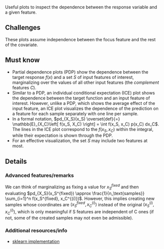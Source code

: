 Useful plots to inspect the dependence between the response variable and a given feature.  

## Challenges
These plots assume independence between the focus feature and the rest of the covariate. 

## Must know
* Partial dependence plots (PDP) show the dependence between the target response $`f(x)`$ and a set $`S`$ of input features of interest, marginalizing over the values of all other input features (the _complement_ features $`C`$).
* Similar to a PDP, an individual conditional expectation (ICE) plot shows the dependence between the target function and an input feature of interest. However, unlike a PDP, which shows the average effect of the input feature, an ICE plot visualizes the dependence of the prediction on a feature for each sample separately with one line per sample.
* In a formal notation, $`pd_{X_S}(x_S) \overset{def}{=} \mathbb{E}_{X_C}\left[ f(x_S, X_C) \right] = \int f(x_S, x_C) p(x_C) dx_C`$. The lines in the ICE plot correspond to the $`f(x_S, x_C)`$ within the integral, while their expectation is shown through the PDP.  
* For an effective visualization, the set $`S`$ may include two features at most. 

## Details
### Advanced features/remarks 
We can think of marginalizing as fixing a value for $`x_S^{fixed}`$ and then evaluating $`pd_{X_S}(x_S^{fixed}) \approx \frac{1}{n_\text{samples}} \sum_{i=1}^n f(x_S^{fixed}, x_C^{(i)})`$. However, this implies creating new samples whose coordinates are $`(x_S^{fixed}, x_C^{(i)})`$ instead of the original $`(x_S^{(i)}, x_C^{(i)})`$, which is only meaningful if S features are independent of C ones (if not, some of the created samples may not even be admissible). 

### Additional resources/info
* [sklearn implementation](https://scikit-learn.org/stable/modules/partial_dependence.html)
